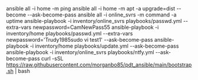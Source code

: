 ansible all -i home -m ping
ansible all -i home -m apt -a upgrade=dist --become --ask-become-pass
ansible all -i online_svrs -m command -a uptime
ansible-playbook -i inventory/online_svrs playbooks/passwd.yml --extra-vars newpassword=CamNewPass55
ansible-playbook -i inventory/home playbooks/passwd.yml --extra-vars newpassword='Trudy1985sudo vi test1' --ask-become-pass
ansible-playbook -i inventory/home playbooks/update.yml --ask-become-pass
ansible-playbook -i inventory/online_svrs playbooks/ntfy.yml --ask-become-pass
curl -sSL https://raw.githubusercontent.com/morganbo85/pdt_ansible/main/bootstrap.sh | bash
